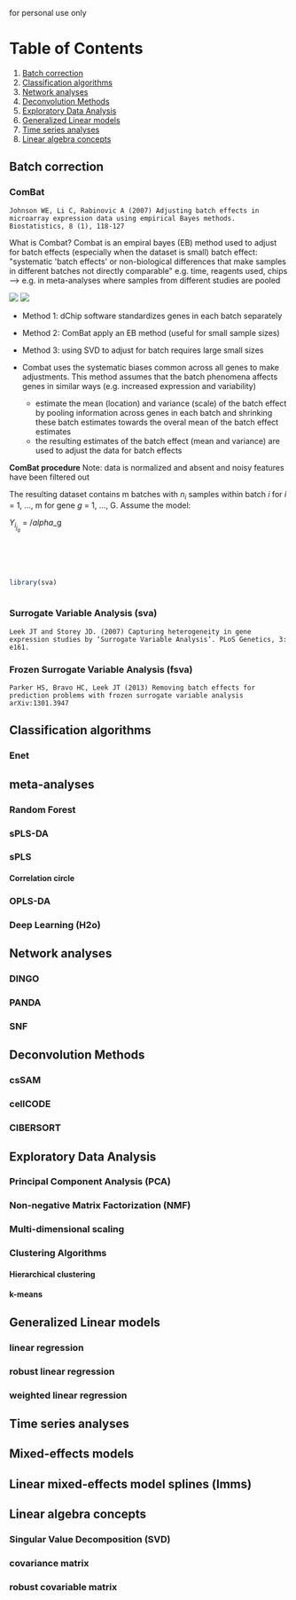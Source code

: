 for personal use only

# Table of Contents
1. [Batch correction](#batch-correction)
2. [Classification algorithms](#classification-algorithms)
3. [Network analyses](#network-analyses)
4. [Deconvolution Methods](#deconvolution-methods)
5. [Exploratory Data Analysis](#exploratory-data-analysis)
6. [Generalized Linear models](#generalized-linear-models)
7. [Time series analyses](#time-series-analyses)
8. [Linear algebra concepts](#linear-algebra-concepts)


## Batch correction
### ComBat
    Johnson WE, Li C, Rabinovic A (2007) Adjusting batch effects in microarray expression data using empirical Bayes methods. Biostatistics, 8 (1), 118-127

What is Combat?
Combat is an empiral bayes (EB) method used to adjust for batch effects (especially when the dataset is small)
batch effect: "systematic 'batch effects' or non-biological differences that make samples in different batches not directly comparable"
e.g. time, reagents used, chips --> e.g. in meta-analyses where samples from different studies are pooled

![](/Users/asingh/Documents/languages/R/amritr/figs/batchAdjustment.tiff)
![](/Users/asingh/Documents/languages/R/amritr/figs/batchAdjustment.tiff)

  * Method 1: dChip software standardizes genes in each batch separately
  * Method 2: ComBat apply an EB method (useful for small sample sizes)
  * Method 3: using SVD to adjust for batch requires large small sizes

  * Combat uses the systematic biases common across all genes to make adjustments. This method assumes that the batch phenomena affects genes in similar ways (e.g. increased expression and variability)
    * estimate the mean (location) and variance (scale) of the batch effect by pooling information across genes in each batch and shrinking these batch estimates towards the overal mean of the batch effect estimates
    * the resulting estimates of the batch effect (mean and variance) are used to adjust the data for batch effects
    
**ComBat procedure**
Note: data is normalized and absent and noisy features have been filtered out

The resulting dataset contains m batches with $n_i$ samples within batch *i* for *i* = 1, ..., m for gene *g* = 1, ..., G. Assume the model:
  
  $Y_i_j_g$ = $/alpha$_g

```r





library(sva)



```


### Surrogate Variable Analysis (sva)
    Leek JT and Storey JD. (2007) Capturing heterogeneity in gene expression studies by ‘Surrogate Variable Analysis’. PLoS Genetics, 3: e161.

### Frozen Surrogate Variable Analysis (fsva)
    Parker HS, Bravo HC, Leek JT (2013) Removing batch effects for prediction problems with frozen surrogate variable analysis arXiv:1301.3947

## Classification algorithms
### Enet
## meta-analyses
### Random Forest
### sPLS-DA
### sPLS
#### Correlation circle
### OPLS-DA
### Deep Learning (H2o)

## Network analyses
### DINGO
### PANDA
### SNF

## Deconvolution Methods
### csSAM
### cellCODE
### CIBERSORT

## Exploratory Data Analysis
### Principal Component Analysis (PCA)
### Non-negative Matrix Factorization (NMF)
### Multi-dimensional scaling
### Clustering Algorithms
#### Hierarchical clustering
#### k-means

## Generalized Linear models
### linear regression
### robust linear regression
### weighted linear regression

## Time series analyses
## Mixed-effects models
## Linear mixed-effects model splines (lmms)

## Linear algebra concepts
### Singular Value Decomposition (SVD)
### covariance matrix
### robust covariable matrix

